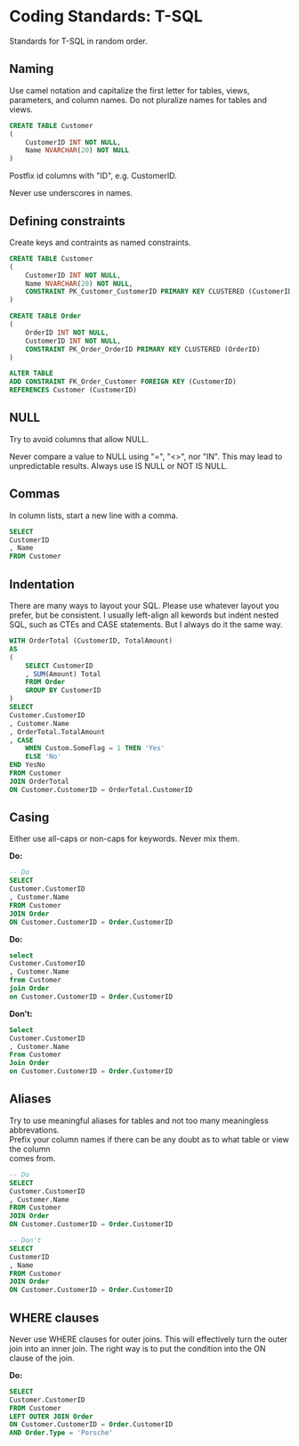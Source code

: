 # Coding Standards: T-SQL

Standards for T-SQL in random order.

## Naming

Use camel notation and capitalize the first letter for tables, views, parameters, and column names.  Do not pluralize names for tables and views.

```sql
CREATE TABLE Customer
(
    CustomerID INT NOT NULL,
    Name NVARCHAR(20) NOT NULL
)
```

Postfix id columns with "ID", e.g. CustomerID.

Never use underscores in names.

## Defining constraints

Create keys and contraints as named constraints.

```sql
CREATE TABLE Customer
(
    CustomerID INT NOT NULL,
    Name NVARCHAR(20) NOT NULL,
    CONSTRAINT PK_Customer_CustomerID PRIMARY KEY CLUSTERED (CustomerID)
)

CREATE TABLE Order
(
    OrderID INT NOT NULL,
    CustomerID INT NOT NULL,
    CONSTRAINT PK_Order_OrderID PRIMARY KEY CLUSTERED (OrderID)
)

ALTER TABLE 
ADD CONSTRAINT FK_Order_Customer FOREIGN KEY (CustomerID)     
REFERENCES Customer (CustomerID)
```

## NULL

Try to avoid columns that allow NULL.

Never compare a value to NULL using "=", "&lt;&gt;", nor "IN".  This may lead to unpredictable results.  Always use IS NULL or NOT IS NULL.

## Commas

In column lists, start a new line with a comma.

```sql
SELECT
CustomerID
, Name
FROM Customer
```

## Indentation

There are many ways to layout your SQL. Please use whatever layout you prefer, but be consistent.  I usually left-align all kewords but indent nested SQL, such as CTEs and CASE statements.  But I always do it the same way.

```sql
WITH OrderTotal (CustomerID, TotalAmount)
AS
(
    SELECT CustomerID
    , SUM(Amount) Total
    FROM Order
    GROUP BY CustomerID
)
SELECT
Customer.CustomerID
, Customer.Name
, OrderTotal.TotalAmount
, CASE 
    WHEN Custom.SomeFlag = 1 THEN 'Yes'
    ELSE 'No'
END YesNo
FROM Customer
JOIN OrderTotal
ON Customer.CustomerID = OrderTotal.CustomerID
```

## Casing

Either use all-caps or non-caps for keywords.  Never mix them.

**Do:**

```sql
-- Do
SELECT
Customer.CustomerID
, Customer.Name
FROM Customer
JOIN Order
ON Customer.CustomerID = Order.CustomerID
```

**Do:**

```sql
select
Customer.CustomerID
, Customer.Name
from Customer
join Order
on Customer.CustomerID = Order.CustomerID
```

**Don't:**

```sql
Select
Customer.CustomerID
, Customer.Name
From Customer
Join Order
on Customer.CustomerID = Order.CustomerID
```

## Aliases

Try to use meaningful aliases for tables and not too many meaningless abbrevations.  
Prefix your column names if there can be any doubt as to what table or view the column  
comes from.

```sql
-- Do
SELECT
Customer.CustomerID
, Customer.Name
FROM Customer
JOIN Order
ON Customer.CustomerID = Order.CustomerID

-- Don't
SELECT
CustomerID
, Name
FROM Customer
JOIN Order
ON Customer.CustomerID = Order.CustomerID
```

## WHERE clauses

Never use WHERE clauses for outer joins.  This will effectively turn the outer join into an inner join. The right way is to put the condition into the ON clause of the join.

**Do:**

```sql
SELECT 
Customer.CustomerID
FROM Customer
LEFT OUTER JOIN Order
ON Customer.CustomerID = Order.CustomerID
AND Order.Type = 'Porsche'
```



